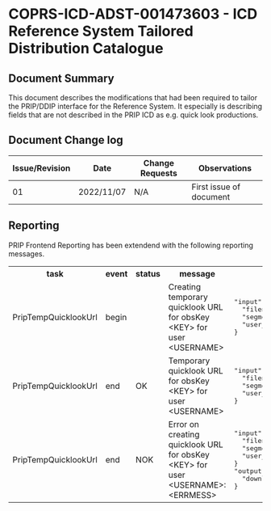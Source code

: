 # COPRS-ICD-ADST-001473603 - ICD Reference System Tailored Distribution Catalogue

## Document Summary

This document describes the modifications that had been required to tailor the PRIP/DDIP interface for the Reference System. It especially is describing fields that are not described in the PRIP ICD as e.g. quick look productions.

## Document Change log

| Issue/Revision | Date | Change Requests | Observations |
| --- | --- | --- | --- |
| 01 | 2022/11/07 | N/A | First issue of document |

## Reporting

PRIP Frontend Reporting has been extendend with the following reporting messages.

<table>
<tr><th>task</th><th>event</th><th>status</th><th>message</th><th>additional keys</th></tr>
<tr><td>PripTempQuicklookUrl</td><td>begin</td><td></td><td>Creating temporary quicklook URL for obsKey &lt;KEY&gt; for user &lt;USERNAME&gt;</td><td><pre>"input":{
  "filename_strings": [&lt;FILENAME&gt;],
  "segment_strings": [&lt;FILENAME&gt;],
  "user_name_string": &lt;SERNAME&gt;,
}</pre></td></tr>
<tr><td>PripTempQuicklookUrl</td><td>end</td><td>OK</td><td>Temporary quicklook URL for obsKey &lt;KEY&gt; for user &lt;USERNAME&gt;</td><td><pre>"input":{
  "filename_strings": [&lt;FILENAME&gt;],
  "segment_strings": [&lt;FILENAME&gt;],
  "user_name_string": &lt;USERNAME&gt;",
}</pre></td></tr>
<tr><td>PripTempQuicklookUrl</td><td>end</td><td>NOK</td><td>Error on creating quicklook URL for obsKey &lt;KEY&gt; for user &lt;USERNAME&gt;: &lt;ERRMESS&gt;</td><td><pre>"input":{
  "filename_strings": [&lt;FILENAME&gt;],
  "segment_strings": [&lt;FILENAME&gt;],
  "user_name_string": &lt;USERNAME&gt;,
}
"output":{
  "download_url_string": [&lt;TEMP_QUICKLOOK_URL&gt;]
}</pre></td></tr>
</table>

